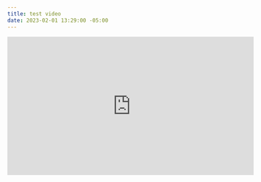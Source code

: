 ```yaml
---
title: test video
date: 2023-02-01 13:29:00 -05:00
---
```


<div class="video-widescreen">
<iframe width="560" height="315" src="https://www.youtube-nocookie.com/embed/MGs1-bfiYFQ?controls=0" title="YouTube video player" frameborder="0" allow="accelerometer; autoplay; clipboard-write; encrypted-media; gyroscope; picture-in-picture; web-share" allowfullscreen></iframe>
</div>
